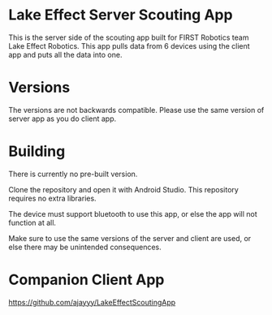 # Lake Effect Server Scouting App

This is the server side of the scouting app built for FIRST Robotics team Lake Effect Robotics. This app pulls data from 6 devices using the client app and puts all the data into one.

# Versions

The versions are not backwards compatible. Please use the same version of server app as you do client app.

# Building

There is currently no pre-built version. 

Clone the repository and open it with Android Studio. This repository requires no extra libraries.

The device must support bluetooth to use this app, or else the app will not function at all.

Make sure to use the same versions of the server and client are used, or else there may be unintended consequences.

# Companion Client App

https://github.com/ajayyy/LakeEffectScoutingApp